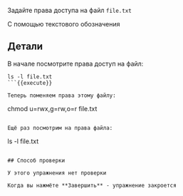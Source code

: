 Задайте права доступа на файл `file.txt` 

С помощью текстового обозначения

## Детали

В начале посмотрите права доступ на файл:

```
ls -l file.txt
```{{execute}}

Теперь поменяем права этому файлу:

```
chmod u=rwx,g=rw,o=r file.txt
```{{execute}}

Ещё раз посмотрим на права файла:

```
ls -l file.txt
```{{execute}}

## Способ проверки

У этого упражнения нет проверки

Когда вы нажмёте **Завершить** - упражнение закроется